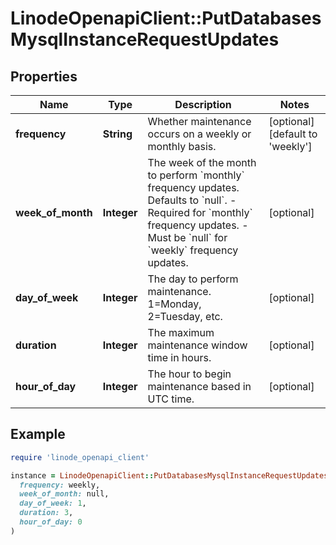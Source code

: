 # LinodeOpenapiClient::PutDatabasesMysqlInstanceRequestUpdates

## Properties

| Name | Type | Description | Notes |
| ---- | ---- | ----------- | ----- |
| **frequency** | **String** | Whether maintenance occurs on a weekly or monthly basis. | [optional][default to &#39;weekly&#39;] |
| **week_of_month** | **Integer** | The week of the month to perform &#x60;monthly&#x60; frequency updates. Defaults to &#x60;null&#x60;.  - Required for &#x60;monthly&#x60; frequency updates.  - Must be &#x60;null&#x60; for &#x60;weekly&#x60; frequency updates. | [optional] |
| **day_of_week** | **Integer** | The day to perform maintenance. 1&#x3D;Monday, 2&#x3D;Tuesday, etc. | [optional] |
| **duration** | **Integer** | The maximum maintenance window time in hours. | [optional] |
| **hour_of_day** | **Integer** | The hour to begin maintenance based in UTC time. | [optional] |

## Example

```ruby
require 'linode_openapi_client'

instance = LinodeOpenapiClient::PutDatabasesMysqlInstanceRequestUpdates.new(
  frequency: weekly,
  week_of_month: null,
  day_of_week: 1,
  duration: 3,
  hour_of_day: 0
)
```

